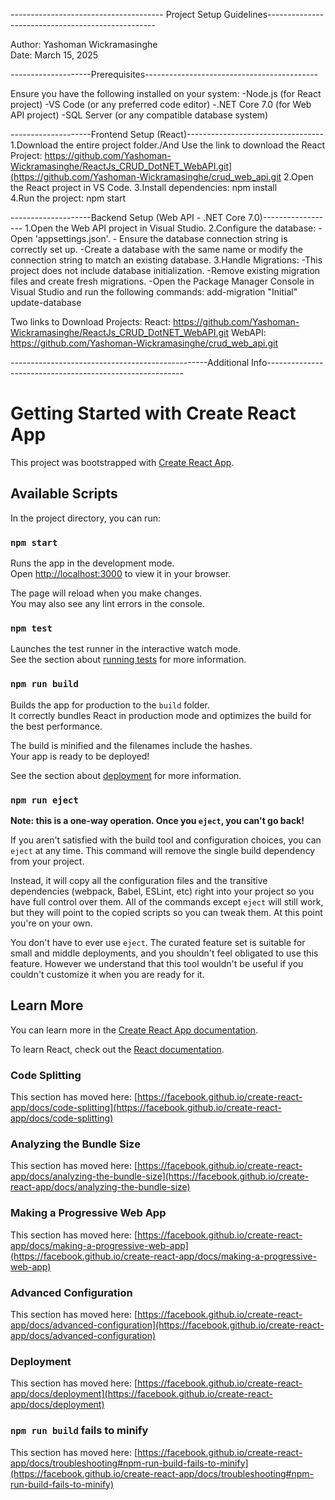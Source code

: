 -------------------------------------- Project Setup Guidelines--------------------------------------------------

Author: Yashoman Wickramasinghe  
Date: March 15, 2025  

--------------------Prerequisites-------------------------------------------

Ensure you have the following installed on your system:
-Node.js (for React project)
-VS Code (or any preferred code editor)
-.NET Core 7.0 (for Web API project)
-SQL Server (or any compatible database system)


--------------------Frontend Setup (React)----------------------------------
1.Download the entire project folder./And Use the link to download the React Project: https://github.com/Yashoman-Wickramasinghe/ReactJs_CRUD_DotNET_WebAPI.git](https://github.com/Yashoman-Wickramasinghe/crud_web_api.git
2.Open the React project in VS Code.
3.Install dependencies: npm install  
4.Run the project: npm start


--------------------Backend Setup (Web API - .NET Core 7.0)------------------
1.Open the Web API project in Visual Studio.
2.Configure the database:
    - Open 'appsettings.json'.
    - Ensure the database connection string is correctly set up.
    -Create a database with the same name or modify the connection string to match an existing database.
3.Handle Migrations:
    -This project does not include database initialization.
    -Remove existing migration files and create fresh migrations.
    -Open the Package Manager Console in Visual Studio and run the following commands:
     	add-migration "Initial"
     	update-database


Two links to Download Projects:
React: https://github.com/Yashoman-Wickramasinghe/ReactJs_CRUD_DotNET_WebAPI.git
WebAPI: https://github.com/Yashoman-Wickramasinghe/crud_web_api.git






-------------------------------------------------Additional Info---------------------------------------------------------

# Getting Started with Create React App

This project was bootstrapped with [Create React App](https://github.com/facebook/create-react-app).

## Available Scripts

In the project directory, you can run:

### `npm start`

Runs the app in the development mode.\
Open [http://localhost:3000](http://localhost:3000) to view it in your browser.

The page will reload when you make changes.\
You may also see any lint errors in the console.

### `npm test`

Launches the test runner in the interactive watch mode.\
See the section about [running tests](https://facebook.github.io/create-react-app/docs/running-tests) for more information.

### `npm run build`

Builds the app for production to the `build` folder.\
It correctly bundles React in production mode and optimizes the build for the best performance.

The build is minified and the filenames include the hashes.\
Your app is ready to be deployed!

See the section about [deployment](https://facebook.github.io/create-react-app/docs/deployment) for more information.

### `npm run eject`

**Note: this is a one-way operation. Once you `eject`, you can't go back!**

If you aren't satisfied with the build tool and configuration choices, you can `eject` at any time. This command will remove the single build dependency from your project.

Instead, it will copy all the configuration files and the transitive dependencies (webpack, Babel, ESLint, etc) right into your project so you have full control over them. All of the commands except `eject` will still work, but they will point to the copied scripts so you can tweak them. At this point you're on your own.

You don't have to ever use `eject`. The curated feature set is suitable for small and middle deployments, and you shouldn't feel obligated to use this feature. However we understand that this tool wouldn't be useful if you couldn't customize it when you are ready for it.

## Learn More

You can learn more in the [Create React App documentation](https://facebook.github.io/create-react-app/docs/getting-started).

To learn React, check out the [React documentation](https://reactjs.org/).

### Code Splitting

This section has moved here: [https://facebook.github.io/create-react-app/docs/code-splitting](https://facebook.github.io/create-react-app/docs/code-splitting)

### Analyzing the Bundle Size

This section has moved here: [https://facebook.github.io/create-react-app/docs/analyzing-the-bundle-size](https://facebook.github.io/create-react-app/docs/analyzing-the-bundle-size)

### Making a Progressive Web App

This section has moved here: [https://facebook.github.io/create-react-app/docs/making-a-progressive-web-app](https://facebook.github.io/create-react-app/docs/making-a-progressive-web-app)

### Advanced Configuration

This section has moved here: [https://facebook.github.io/create-react-app/docs/advanced-configuration](https://facebook.github.io/create-react-app/docs/advanced-configuration)

### Deployment

This section has moved here: [https://facebook.github.io/create-react-app/docs/deployment](https://facebook.github.io/create-react-app/docs/deployment)

### `npm run build` fails to minify

This section has moved here: [https://facebook.github.io/create-react-app/docs/troubleshooting#npm-run-build-fails-to-minify](https://facebook.github.io/create-react-app/docs/troubleshooting#npm-run-build-fails-to-minify)
